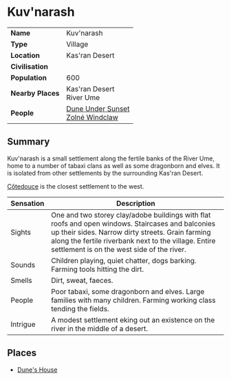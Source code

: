 # Kuv'narash

|||
| --- | --- |
| **Name** | Kuv'narash | place.4
| **Type** | Village |
| **Location** | Kas'ran Desert |
| **Civilisation** | |
| **Population** | 600 |
| **Nearby Places** | Kas'ran Desert<br>River Ume |
| **People** | [Dune Under Sunset](../../characters/dune-under-sunset.md)<br>[Zolné Windclaw](../../characters/zolne-windclaw.md) |

## Summary

Kuv'narash is a small settlement along the fertile banks of the River Ume, home to a number of tabaxi clans as well as some dragonborn and elves. It is isolated from other settlements by the surrounding Kas'ran Desert.

[Côtedouce](../towns/cotedouce.md) is the closest settlement to the west.

| Sensation | Description |
| ---- | --- |
| Sights | One and two storey clay/adobe buildings with flat roofs and open windows. Staircases and balconies up their sides. Narrow dirty streets. Grain farming along the fertile riverbank next to the village. Entire settlement is on the west side of the river. |
| Sounds | Children playing, quiet chatter, dogs barking. Farming tools hitting the dirt. |
| Smells | Dirt, sweat, faeces. |
| People | Poor tabaxi, some dragonborn and elves. Large families with many children. Farming working class tending the fields. |
| Intrigue | A modest settlement eking out an existence on the river in the middle of a desert. |

## Places

- [Dune's House](../buildings/dunes-house.md)
